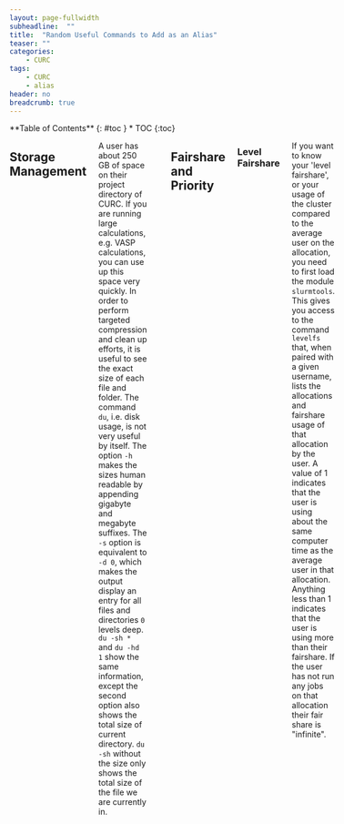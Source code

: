 ```yaml
---
layout: page-fullwidth
subheadline:  ""
title:  "Random Useful Commands to Add as an Alias"
teaser: ""
categories:
    - CURC
tags:
    - CURC
    - alias
header: no
breadcrumb: true
---
```

<div class="row">
<div class="medium-4 medium-push-8 columns" markdown="1">
<div class="panel radius" markdown="1">
**Table of Contents**
{: #toc }
*  TOC
{:toc}
</div>
</div><!-- /.medium-4.columns -->

<div class="medium-8 medium-pull-4 columns" markdown="1">

## Storage Management

A user has about 250 GB of space on their project directory of CURC. If you are running large calculations, e.g. VASP calculations, you can use up this space very quickly. In order to perform targeted compression and clean up efforts, it is useful to see the exact size of each file and folder. The command `du`, i.e. disk usage, is not very useful by itself. The option `-h` makes the sizes human readable by appending gigabyte and megabyte suffixes. The `-s` option is equivalent to `-d 0`, which makes the output display an entry for all files and directories `0` levels deep. `du -sh *` and `du -hd 1` show the same information, except the second option also shows the total size of current directory. `du -sh` without the size only shows the total size of the file we are currently in.

```bash
alias dush = "du -sh *"
```

## Fairshare and Priority


### Level Fairshare
If you want to know your 'level fairshare', or your usage of the cluster compared to the average user on the allocation, you need to first load the module `slurmtools`. This gives you access to the command `levelfs` that, when paired with a given username, lists the allocations and fairshare usage of that allocation by the user. A value of 1 indicates that the user is using about the same computer time as the average user in that allocation. Anything less than 1 indicates that the user is using more than their fairshare. If the user has not run any jobs on that allocation their fair share is "infinite".

```bash
alias fs = "module load slurmtools; levelfs $USER"
```